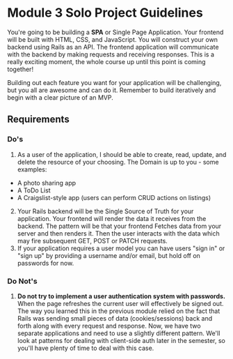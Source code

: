 # Module 3 Solo Project Guidelines

You're going to be building a **SPA** or Single Page Application.  Your frontend will be built with HTML, CSS, and JavaScript. You will construct your own backend using Rails as an API. The frontend application will communicate with the backend by making requests and receiving responses. This is a really exciting moment, the whole course up until this point is coming together!

Building out each feature you want for your application will be challenging, but you all are awesome and can do it. Remember to build iteratively and begin with a clear picture of an MVP.

## Requirements

### Do's

1. As a user of the application, I should be able to create, read, update, and delete the resource of your choosing. The Domain is up to you - some examples:
  + A photo sharing app
  + A ToDo List
  + A Craigslist-style app (users can perform CRUD actions on listings)
2. Your Rails backend will be the Single Source of Truth for your application. Your frontend will render the data it receives from the backend. The pattern will be that your frontend Fetches data from your server and then renders it. Then the user interacts with the data which may fire subsequent GET, POST or PATCH requests.
3. If your application requires a user model you can have users "sign in" or "sign up" by providing a username and/or email, but hold off on passwords for now.  

### Do Not's

1. **Do not try to implement a user authentication system with passwords.** When the page refreshes the current user will effectively be signed out. The way you learned this in the previous module relied on the fact that Rails was sending small pieces of data (cookies/sessions) back and forth along with every request and response. Now, we have two separate applications and need to use a slightly different pattern. We'll look at patterns for dealing with client-side auth later in the semester, so you'll have plenty of time to deal with this case.
